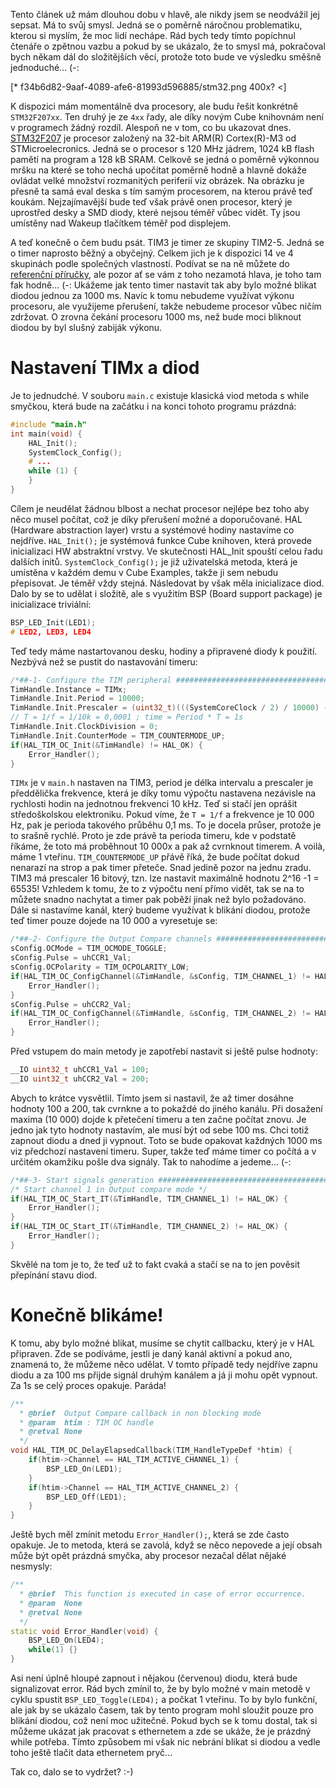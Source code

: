 Tento článek už mám dlouhou dobu v hlavě, ale nikdy jsem se neodvážil jej sepsat. Má to svůj smysl. Jedná se o poměrně náročnou problematiku, kterou si myslím, že moc lidí nechápe. Rád bych tedy tímto popíchnul čtenáře o zpětnou vazbu a pokud by se ukázalo, že to smysl má, pokračoval bych někam dál do složitějších věcí, protože toto bude ve výsledku směšně jednoduché... (-:

[* f34b6d82-9aaf-4089-afe6-81993d596885/stm32.png 400x? <]

K dispozici mám momentálně dva procesory, ale budu řešit konkrétně `STM32F207xx`. Ten druhý je ze `4xx` řady, ale díky novým Cube knihovnám není v programech žádný rozdíl. Alespoň ne v tom, co bu ukazovat dnes. [STM32F207](http://www.st.com/web/catalog/mmc/FM141/SC1169/SS1575/LN9/PF245085) je procesor založený na 32-bit ARM(R) Cortex(R)-M3 od STMicroelecronics. Jedná se o procesor s 120 MHz jádrem, 1024 kB flash pamětí na program a 128 kB SRAM. Celkově se jedná o poměrně výkonnou mršku na které se toho nechá upočítat poměrně hodně a hlavně dokáže ovládat velké množství rozmanitých periferií viz obrázek. Na obrázku je přesně ta samá eval deska s tím samým procesorem, na kterou právě teď koukám. Nejzajímavější bude teď však právě onen procesor, který je uprostřed desky a SMD diody, které nejsou téměř vůbec vidět. Ty jsou umístěny nad Wakeup tlačítkem téměř pod displejem.

A teď konečně o čem budu psát. TIM3 je timer ze skupiny TIM2-5. Jedná se o timer naprosto běžný a obyčejný. Celkem jich je k dispozici 14 ve 4 skupinách podle společných vlastností. Podívat se na ně můžete do [referenční příručky](http://www.st.com/web/en/resource/technical/document/reference_manual/DM00031020.pdf), ale pozor ať se vám z toho nezamotá hlava, je toho tam fak hodně... (-: Ukážeme jak tento timer nastavit tak aby bylo možné blikat diodou jednou za 1000 ms. Navíc k tomu nebudeme využívat výkonu procesoru, ale využijeme přerušení, takže nebudeme procesor vůbec ničím zdržovat. O zrovna čekání procesoru 1000 ms, než bude moci bliknout diodou by byl slušný zabiják výkonu.

Nastavení TIMx a diod
=====================
Je to jednudché. V souboru `main.c` existuje klasická viod metoda s while smyčkou, která bude na začátku i na konci tohoto programu prázdná:

```cpp
#include "main.h"
int main(void) {
	HAL_Init();
    SystemClock_Config();
	# ...
	while (1) {
	}
}
```

Cílem je neudělat žádnou blbost a nechat procesor nejlépe bez toho aby něco musel počítat, což je díky přerušení možné a doporučované. HAL (Hardware abstraction layer) vrstu a systémové hodiny nastavíme co nejdříve. `HAL_Init();` je systémová funkce Cube knihoven, která provede inicializaci HW abstraktní vrstvy. Ve skutečnosti HAL_Init spouští celou řadu dalších initů. `SystemClock_Config();` je již uživatelská metoda, která je umístěna v každém demu v Cube Examples, takže ji sem nebudu přepisovat. Je téměř vždy stejná. Následovat by však měla inicializace diod. Dalo by se to udělat i složitě, ale s využitím BSP (Board support package) je inicializace triviální:

```cpp
BSP_LED_Init(LED1);
# LED2, LED3, LED4
```

Teď tedy máme nastartovanou desku, hodiny a připravené diody k použití. Nezbývá než se pustit do nastavování timeru:

```cpp
/*##-1- Configure the TIM peripheral #######################################*/
TimHandle.Instance = TIMx;
TimHandle.Init.Period = 10000;
TimHandle.Init.Prescaler = (uint32_t)(((SystemCoreClock / 2) / 10000) - 1); //10kHz
// T = 1/f = 1/10k = 0,0001 ; time = Period * T = 1s
TimHandle.Init.ClockDivision = 0;
TimHandle.Init.CounterMode = TIM_COUNTERMODE_UP;
if(HAL_TIM_OC_Init(&TimHandle) != HAL_OK) {
	Error_Handler();
}
```

`TIMx` je v `main.h` nastaven na TIM3, period je délka intervalu a prescaler je předdělička frekvence, která je díky tomu výpočtu nastavena nezávisle na rychlosti hodin na jednotnou frekvenci 10 kHz. Teď si stačí jen oprášit středoškolskou elektroniku. Pokud víme, že `T = 1/f` a frekvence je 10 000 Hz, pak je perioda takového průběhu 0,1 ms. To je docela průser, protože je to srašně rychlé. Proto je zde právě ta perioda timeru, kde v podstatě říkáme, že toto má proběhnout 10 000x a pak až cvrnknout timerem. A voilà, máme 1 vteřinu. `TIM_COUNTERMODE_UP` přávě říká, že bude počítat dokud nenarazí na strop a pak timer přeteče. Snad jedině pozor na jednu zradu. TIM3 má prescaler 16 bitový, tzn. lze nastavit maximálně hodnotu 2^16 -1 = 65535! Vzhledem k tomu, že to z výpočtu není přímo vidět, tak se na to můžete snadno nachytat a timer pak poběží jinak než bylo požadováno. Dále si nastavíme kanál, který budeme využívat k blikání diodou, protože teď timer pouze dojede na 10 000 a vyresetuje se:

```cpp
/*##-2- Configure the Output Compare channels #########################################*/
sConfig.OCMode = TIM_OCMODE_TOGGLE;
sConfig.Pulse = uhCCR1_Val;
sConfig.OCPolarity = TIM_OCPOLARITY_LOW;
if(HAL_TIM_OC_ConfigChannel(&TimHandle, &sConfig, TIM_CHANNEL_1) != HAL_OK) {
	Error_Handler();
}
sConfig.Pulse = uhCCR2_Val;
if(HAL_TIM_OC_ConfigChannel(&TimHandle, &sConfig, TIM_CHANNEL_2) != HAL_OK) {
	Error_Handler();
}
```

Před vstupem do main metody je zapotřebí nastavit si ještě pulse hodnoty:

```cpp
__IO uint32_t uhCCR1_Val = 100;
__IO uint32_t uhCCR2_Val = 200;
```

Abych to krátce vysvětlil. Tímto jsem si nastavil, že až timer dosáhne hodnoty 100 a 200, tak cvrnkne a to pokaždé do jiného kanálu. Při dosažení maxima (10 000) dojde k přetečení timeru a ten začne počítat znovu. Je jedno jak tyto hodnoty nastavím, ale musí být od sebe 100 ms. Chci totiž zapnout diodu a dned ji vypnout. Toto se bude opakovat každných 1000 ms viz předchozí nastavení timeru. Super, takže teď máme timer co počítá a v určitém okamžiku pošle dva signály. Tak to nahodíme a jedeme... (-:

```cpp
/*##-3- Start signals generation #######################################*/
/* Start channel 1 in Output compare mode */
if(HAL_TIM_OC_Start_IT(&TimHandle, TIM_CHANNEL_1) != HAL_OK) {
	Error_Handler();
}
if(HAL_TIM_OC_Start_IT(&TimHandle, TIM_CHANNEL_2) != HAL_OK) {
	Error_Handler();
}
```

Skvělé na tom je to, že teď už to fakt cvaká a stačí se na to jen pověsit přepínání stavu diod.

Konečně blikáme!
================
K tomu, aby bylo možné blikat, musíme se chytit callbacku, který je v HAL připraven. Zde se podíváme, jestli je daný kanál aktivní a pokud ano, znamená to, že můžeme něco udělat. V tomto případě tedy nejdříve zapnu diodu a za 100 ms přijde signál druhým kanálem a já ji mohu opět vypnout. Za 1s se celý proces opakuje. Paráda!

```cpp
/**
  * @brief  Output Compare callback in non blocking mode 
  * @param  htim : TIM OC handle
  * @retval None
  */
void HAL_TIM_OC_DelayElapsedCallback(TIM_HandleTypeDef *htim) {
	if(htim->Channel == HAL_TIM_ACTIVE_CHANNEL_1) {
		BSP_LED_On(LED1);
  	}
	if(htim->Channel == HAL_TIM_ACTIVE_CHANNEL_2) {
		BSP_LED_Off(LED1);
  	}
}
```

Ještě bych měl zmínit metodu `Error_Handler();`, která se zde často opakuje. Je to metoda, která se zavolá, když se něco nepovede a její obsah může být opět prázdná smyčka, aby procesor nezačal dělat nějaké nesmysly:

```cpp
/**
  * @brief  This function is executed in case of error occurrence.
  * @param  None
  * @retval None
  */
static void Error_Handler(void) {
	BSP_LED_On(LED4);
	while(1) {}
}
```

Asi není úplně hloupé zapnout i nějakou (červenou) diodu, která bude signalizovat error. Rád bych zmínil to, že by bylo možné v main metodě v cyklu spustit `BSP_LED_Toggle(LED4);` a počkat 1 vteřinu. To by bylo funkční, ale jak by se ukázalo časem, tak by tento program mohl sloužit pouze pro blikání diodou, což není moc užitečné. Pokud bych se k tomu dostal, tak si můžeme ukázat jak pracovat s ethernetem a zde se ukáže, že je prázdný while potřeba. Tímto způsobem mi však nic nebrání blikat si diodou a vedle toho ještě tlačit data ethernetem pryč...

Tak co, dalo se to vydržet? :-)